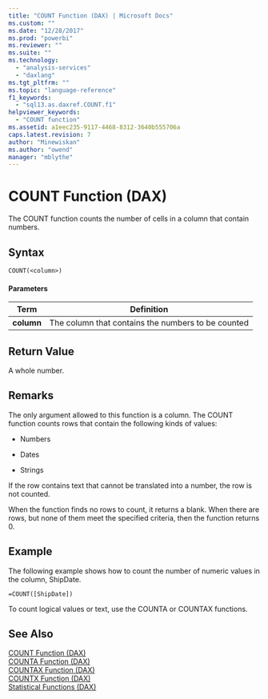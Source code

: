 ```yaml
---
title: "COUNT Function (DAX) | Microsoft Docs"
ms.custom: ""
ms.date: "12/28/2017"
ms.prod: "powerbi"
ms.reviewer: ""
ms.suite: ""
ms.technology: 
  - "analysis-services"
  - "daxlang"
ms.tgt_pltfrm: ""
ms.topic: "language-reference"
f1_keywords: 
  - "sql13.as.daxref.COUNT.f1"
helpviewer_keywords: 
  - "COUNT function"
ms.assetid: a1eec235-9117-4468-8312-3640b555706a
caps.latest.revision: 7
author: "Minewiskan"
ms.author: "owend"
manager: "mblythe"
---
```

# COUNT Function (DAX)
The COUNT function counts the number of cells in a column that contain numbers.  
  
## Syntax  
  
```  
COUNT(<column>)  
```  
  
#### Parameters  
  
|Term|Definition|  
|--------|--------------|  
|**column**|The column that contains the numbers to be counted|  
  
## Return Value  
A whole number.  
  
## Remarks  
The only argument allowed to this function is a column. The COUNT function counts rows that contain the following kinds of values:  
  
-   Numbers  
  
-   Dates  

-   Strings
  
If the row contains text that cannot be translated into a number, the row is not counted.  
  
When the function finds no rows to count, it returns a blank.  When there are rows, but none of them meet the specified criteria, then the function returns 0.  
  
## Example  
The following example shows how to count the number of numeric values in the column, ShipDate.  
  
```  
=COUNT([ShipDate])  
```  
To count logical values or text, use the COUNTA or COUNTAX functions.  
  
## See Also  
[COUNT Function &#40;DAX&#41;](../DAX/count-function-dax.md)  
[COUNTA Function &#40;DAX&#41;](../DAX/counta-function-dax.md)  
[COUNTAX Function &#40;DAX&#41;](../DAX/countax-function-dax.md)  
[COUNTX Function &#40;DAX&#41;](../DAX/countx-function-dax.md)  
[Statistical Functions &#40;DAX&#41;](../DAX/statistical-functions-dax.md)  
  
